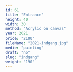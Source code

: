 ```yaml
---
id: 61
title: "Entrance"
height: 40
width: 30
method: "Acrylic on canvas"
year: 2021
price: "2100"
fileName: "2021-indgang.jpg"
medie: "painting"
draft: "no"
slug: "indgang"
weight: "190"
---
```

